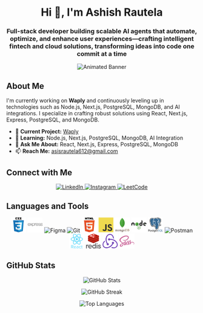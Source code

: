 <h1 align="center">Hi 👋, I'm Ashish Rautela</h1>
<h3 align="center">
  Full-stack developer building scalable AI agents that automate, optimize, and enhance user experiences—crafting intelligent fintech and cloud solutions, transforming ideas into code one commit at a time
</h3>

<!-- Animated GIF Banner -->
<div align="center">
  <div align="center">
  <img src="https://media2.giphy.com/media/v1.Y2lkPTc5MGI3NjExOTlkb2FhNmV4YTR6bzZubmRybGhubHVucDR0ajRlemMxaXp4MGVuayZlcD12MV9pbnRlcm5hbF9naWZfYnlfaWQmY3Q9Zw/78XCFBGOlS6keY1Bil/giphy.gif" alt="Animated Banner" style="max-width: 100%; height: auto;">
</div>
  
</div>

## About Me

I'm currently working on **Waply** and continuously leveling up in technologies such as Node.js, Next.js, PostgreSQL, MongoDB, and AI integrations. I specialize in crafting robust solutions using React, Next.js, Express, PostgreSQL, and MongoDB.

- 🔭 **Current Project:** [Waply](#)
- 🌱 **Learning:** Node.js, Next.js, PostgreSQL, MongoDB, AI Integration
- 💬 **Ask Me About:** React, Next.js, Express, PostgreSQL, MongoDB
- 📫 **Reach Me:** [asisrautela612@gmail.com](mailto:asisrautela612@gmail.com)

## Connect with Me

<p align="center">
  <a href="https://linkedin.com/in/ashish-rautela-731227212" target="_blank">
    <img src="https://raw.githubusercontent.com/rahuldkjain/github-profile-readme-generator/master/src/images/icons/Social/linked-in-alt.svg" alt="LinkedIn" height="30" width="40" />
  </a>
  <a href="https://instagram.com/aashishrautela" target="_blank">
    <img src="https://raw.githubusercontent.com/rahuldkjain/github-profile-readme-generator/master/src/images/icons/Social/instagram.svg" alt="Instagram" height="30" width="40" />
  </a>
  <a href="https://www.leetcode.com/ashishrautela" target="_blank">
    <img src="https://raw.githubusercontent.com/rahuldkjain/github-profile-readme-generator/master/src/images/icons/Social/leet-code.svg" alt="LeetCode" height="30" width="40" />
  </a>
</p>

## Languages and Tools

<div align="center">
  <img src="https://raw.githubusercontent.com/devicons/devicon/master/icons/css3/css3-original-wordmark.svg" alt="CSS3" width="40" height="40"/>
  <img src="https://raw.githubusercontent.com/devicons/devicon/master/icons/express/express-original-wordmark.svg" alt="Express" width="40" height="40"/>
  <img src="https://www.vectorlogo.zone/logos/figma/figma-icon.svg" alt="Figma" width="40" height="40"/>
  <img src="https://www.vectorlogo.zone/logos/git-scm/git-scm-icon.svg" alt="Git" width="40" height="40"/>
  <img src="https://raw.githubusercontent.com/devicons/devicon/master/icons/html5/html5-original-wordmark.svg" alt="HTML5" width="40" height="40"/>
  <img src="https://raw.githubusercontent.com/devicons/devicon/master/icons/javascript/javascript-original.svg" alt="JavaScript" width="40" height="40"/>
  <img src="https://raw.githubusercontent.com/devicons/devicon/master/icons/mongodb/mongodb-original-wordmark.svg" alt="MongoDB" width="40" height="40"/>
  <img src="https://raw.githubusercontent.com/devicons/devicon/master/icons/nodejs/nodejs-original-wordmark.svg" alt="NodeJS" width="40" height="40"/>
  <img src="https://raw.githubusercontent.com/devicons/devicon/master/icons/postgresql/postgresql-original-wordmark.svg" alt="PostgreSQL" width="40" height="40"/>
  <img src="https://www.vectorlogo.zone/logos/getpostman/getpostman-icon.svg" alt="Postman" width="40" height="40"/>
  <img src="https://raw.githubusercontent.com/devicons/devicon/master/icons/react/react-original-wordmark.svg" alt="React" width="40" height="40"/>
  <img src="https://raw.githubusercontent.com/devicons/devicon/master/icons/redis/redis-original-wordmark.svg" alt="Redis" width="40" height="40"/>
  <img src="https://raw.githubusercontent.com/devicons/devicon/master/icons/redux/redux-original.svg" alt="Redux" width="40" height="40"/>
  <img src="https://raw.githubusercontent.com/devicons/devicon/master/icons/sass/sass-original.svg" alt="Sass" width="40" height="40"/>
</div>

## GitHub Stats

<p align="center">
  <img src="https://github-readme-stats.vercel.app/api?username=aashishrautela&show_icons=true&locale=en" alt="GitHub Stats" />
</p>
<p align="center">
  <img src="https://github-readme-streak-stats.herokuapp.com/?user=aashishrautela" alt="GitHub Streak" />
</p>
<p align="center">
  <img src="https://github-readme-stats.vercel.app/api/top-langs?username=aashishrautela&show_icons=true&locale=en&layout=compact" alt="Top Languages" />
</p>
